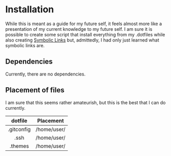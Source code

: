 # Installation

While this is meant as a guide for my future self, it feels almost more like a presentation of my current knowledge to my future self. I am sure it is possible to create some script that install everything from my .dotfiles while also creating [Symbolic Links](https://www.freecodecamp.org/news/symlink-tutorial-in-linux-how-to-create-and-remove-a-symbolic-link/) but, admittedly, I had only just learned what symbolic links are.

## Dependencies

Currently, there are no dependencies.

## Placement of files

I am sure that this seems rather amateurish, but this is the best that I can do currently.

| dotfile    | Placement   |
| :--------: | :---------: |
| .gitconfig | /home/user/ |
| .ssh       | /home/user/ |
| .themes    | /home/user/ |
